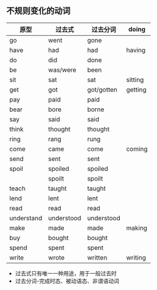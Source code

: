 <!--
 * @Author: your name
 * @Date: 2022-01-15 11:30:25
 * @LastEditTime: 2022-01-15 15:37:20
 * @LastEditors: Please set LastEditors
 * @Description: 打开koroFileHeader查看配置 进行设置: https://github.com/OBKoro1/koro1FileHeader/wiki/%E9%85%8D%E7%BD%AE
 * @FilePath: \notes\english\irregular_verb.md
-->

## 不规则变化的动词
|原型 |过去式 |过去分词 |doing |
|-|-|-|-|
|go | went | gone|
|have | had | had | having| 
|do | did| done|
|be | was/were| been|
|sit | sat | sat | sitting|
|get | got| got/gotten| getting|
|pay | paid| paid|
|bear| bore| borne|
|say | said| said|
|think| thought | thought|
|ring | rang | rung |
|come | came | come | coming|
|send | sent | sent |
|spoil | spoiled | spoiled |
| | spoilt | spoilt | 
|teach | taught | taught |
|lend | lent | lent |
|read | read | read |
|understand | understood | understood |
|make | made | made | making |
|buy | bought | bought |
|spend | spent | spent | 
|write | wrote | written | writing |

- 过去式只有唯一一种用途，用于一般过去时
- 过去分词-完成时态、被动语态、非谓语动词
